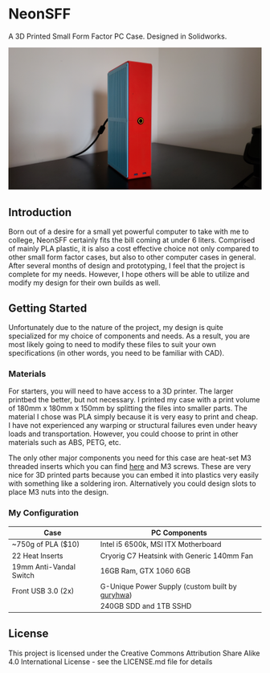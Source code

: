 # NeonSFF
A 3D Printed Small Form Factor PC Case. Designed in Solidworks.

![case01](/img/01.jpg)

## Introduction
Born out of a desire for a small yet powerful computer to take with me to college, NeonSFF certainly fits the bill coming at under 6 liters. Comprised of mainly PLA plastic, it is also a cost effective choice not only compared to other small form factor cases, but also to other computer cases in general. After several months of design and prototyping, I feel that the project is complete for my needs. However, I hope others will be able to utilize and modify my design for their own builds as well.

## Getting Started
Unfortunately due to the nature of the project, my design is quite specialized for my choice of components and needs. As a result, you are most likely going to need to modify these files to suit your own specifications (in other words, you need to be familiar with CAD).

### Materials
For starters, you will need to have access to a 3D printer. The larger printbed the better, but not necessary. I printed my case with a print volume of 180mm x 180mm x 150mm by splitting the files into smaller parts. The material I chose was PLA simply because it is very easy to print and cheap. I have not experienced any warping or structural failures even under heavy loads and transportation. However, you could choose to print in other materials such as ABS, PETG, etc.

The only other major components you need for this case are heat-set M3 threaded inserts which you can find [here](https://www.mcmaster.com/threaded-inserts) and M3 screws. These are very nice for 3D printed parts because you can embed it into plastics very easily with something like a soldering iron. Alternatively you could design slots to place M3 nuts into the design.

### My Configuration
| Case | PC Components |
| --- | --- |
| ~750g of PLA ($10) | Intel i5 6500k, MSI ITX Motherboard |
| 22 Heat Inserts | Cryorig C7 Heatsink with Generic 140mm Fan |
| 19mm Anti-Vandal Switch | 16GB Ram, GTX 1060 6GB |
| Front USB 3.0 (2x) | G-Unique Power Supply (custom built by [guryhwa](https://smallformfactor.net/forum/threads/more-g-unique-bto-psus-are-now-available-direct-order.1983/)) |
|| 240GB SDD and 1TB SSHD |

## License
This project is licensed under the Creative Commons Attribution Share Alike 4.0 International License - see the LICENSE.md file for details
